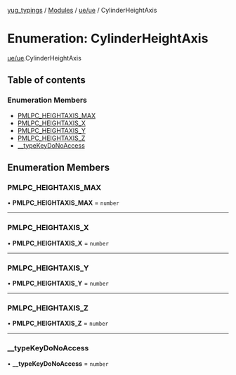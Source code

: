 [yug_typings](../README.md) / [Modules](../modules.md) / [ue/ue](../modules/ue_ue.md) / CylinderHeightAxis

# Enumeration: CylinderHeightAxis

[ue/ue](../modules/ue_ue.md).CylinderHeightAxis

## Table of contents

### Enumeration Members

- [PMLPC\_HEIGHTAXIS\_MAX](ue_ue.CylinderHeightAxis.md#pmlpc_heightaxis_max)
- [PMLPC\_HEIGHTAXIS\_X](ue_ue.CylinderHeightAxis.md#pmlpc_heightaxis_x)
- [PMLPC\_HEIGHTAXIS\_Y](ue_ue.CylinderHeightAxis.md#pmlpc_heightaxis_y)
- [PMLPC\_HEIGHTAXIS\_Z](ue_ue.CylinderHeightAxis.md#pmlpc_heightaxis_z)
- [\_\_typeKeyDoNoAccess](ue_ue.CylinderHeightAxis.md#__typekeydonoaccess)

## Enumeration Members

### PMLPC\_HEIGHTAXIS\_MAX

• **PMLPC\_HEIGHTAXIS\_MAX** = `number`

___

### PMLPC\_HEIGHTAXIS\_X

• **PMLPC\_HEIGHTAXIS\_X** = `number`

___

### PMLPC\_HEIGHTAXIS\_Y

• **PMLPC\_HEIGHTAXIS\_Y** = `number`

___

### PMLPC\_HEIGHTAXIS\_Z

• **PMLPC\_HEIGHTAXIS\_Z** = `number`

___

### \_\_typeKeyDoNoAccess

• **\_\_typeKeyDoNoAccess** = `number`
